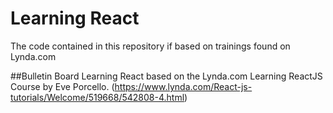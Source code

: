 # Learning React

The code contained in this repository if based on trainings found on Lynda.com

##Bulletin Board
Learning React based on the Lynda.com Learning ReactJS Course by Eve Porcello. (https://www.lynda.com/React-js-tutorials/Welcome/519668/542808-4.html)